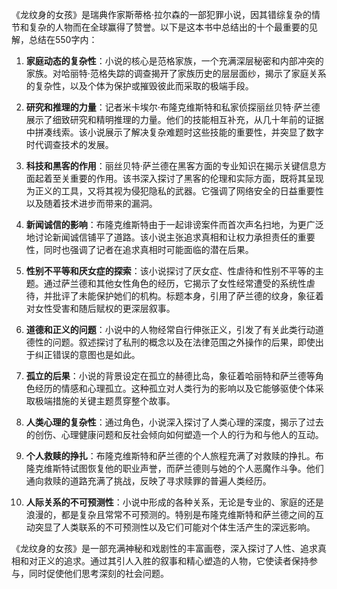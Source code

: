《龙纹身的女孩》是瑞典作家斯蒂格·拉尔森的一部犯罪小说，因其错综复杂的情节和复杂的人物而在全球赢得了赞誉。以下是这本书中总结出的十个最重要的见解，总结在550字内：

1. **家庭动态的复杂性**：小说的核心是范格家族，一个充满深层秘密和内部冲突的家族。对哈丽特·范格失踪的调查揭开了家族历史的层层面纱，揭示了家庭关系的复杂性，以及个体为保护或摧毁彼此而采取的极端手段。

2. **研究和推理的力量**：记者米卡埃尔·布隆克维斯特和私家侦探丽丝贝特·萨兰德展示了细致研究和精明推理的力量。他们的技能相互补充，从几十年前的证据中拼凑线索。该小说展示了解决复杂难题时这些技能的重要性，并突显了数字时代调查技术的发展。

3. **科技和黑客的作用**：丽丝贝特·萨兰德在黑客方面的专业知识在揭示关键信息方面起着至关重要的作用。该书深入探讨了黑客的伦理和实际方面，既将其呈现为正义的工具，又将其视为侵犯隐私的武器。它强调了网络安全的日益重要性以及随着技术进步而带来的漏洞。

4. **新闻诚信的影响**：布隆克维斯特由于一起诽谤案件而首次声名扫地，为更广泛地讨论新闻诚信铺平了道路。该小说主张追求真相和让权力承担责任的重要性，同时也强调了记者在追求真相时可能面临的潜在后果。

5. **性别不平等和厌女症的探索**：该小说探讨了厌女症、性虐待和性别不平等的主题。通过萨兰德和其他女性角色的经历，它揭示了女性经常遭受的系统性虐待，并批评了未能保护她们的机构。标题本身，引用了萨兰德的纹身，象征着对女性受害和随后赋权的更深层叙事。

6. **道德和正义的问题**：小说中的人物经常自行伸张正义，引发了有关此类行动道德性的问题。叙述探讨了私刑的概念以及在法律范围之外操作的后果，即使出于纠正错误的意图也是如此。

7. **孤立的后果**：小说的背景设定在孤立的赫德比岛，象征着哈丽特和萨兰德等角色经历的情感和心理孤立。这种孤立对人类行为的影响以及它能够驱使个体采取极端措施的关键主题贯穿整个故事。

8. **人类心理的复杂性**：通过角色，小说深入探讨了人类心理的深度，揭示了过去的创伤、心理健康问题和反社会倾向如何塑造一个人的行为和与他人的互动。

9. **个人救赎的挣扎**：布隆克维斯特和萨兰德的个人旅程充满了对救赎的挣扎。布隆克维斯特试图恢复他的职业声誉，而萨兰德则与她的个人恶魔作斗争。他们通向救赎的道路充满了挑战，反映了寻求赎罪的普遍人类经历。

10. **人际关系的不可预测性**：小说中形成的各种关系，无论是专业的、家庭的还是浪漫的，都是复杂且常常不可预测的。特别是布隆克维斯特和萨兰德之间的互动突显了人类联系的不可预测性以及它们可能对个体生活产生的深远影响。

《龙纹身的女孩》是一部充满神秘和戏剧性的丰富画卷，深入探讨了人性、追求真相和对正义的追求。通过其引人入胜的叙事和精心塑造的人物，它使读者保持参与，同时促使他们思考深刻的社会问题。